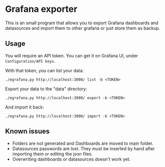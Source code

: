 # Grafana exporter

This is an small program that allows you to export Grafana dashboards and datasources and import them to other grafana or just store them as backup.

## Usage

You will require an API token. You can get it on Grafana UI, under `Configuration/API keys`.

With that token, you can list your data:

```
./egrafana.py http://localhost:3000/ list -b <TOKEN>
```

Export your data to the "data" directory:

```
./egrafana.py http://localhost:3000/ export -b <TOKEN>
```

And import it back:

```
./egrafana.py http://localhost:3000/ import -b <TOKEN>
```



## Known issues

- Folders are not generated and Dashboards are moved to main folder.
- Datasources passwords are lost. They must be inserted by hand after importing them or editing the json files.
- Overwriting dashboards or datasources doesn't work yet.
